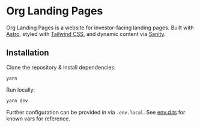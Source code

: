 # Org Landing Pages

Org Landing Pages is a website for investor-facing landing pages.
Built with [Astro](https://docs.astro.build/), styled with [Tailwind CSS](https://tailwindcss.com/docs/),
and dynamic content via [Sanity](https://sanity.io/docs).

## Installation

Clone the repository & install dependencies:
```bash
yarn
```

Run locally:
```bash
yarn dev
```

Further configuration can be provided in via `.env.local`.
See [env.d.ts](./src/env.d.ts) for known vars for reference.
